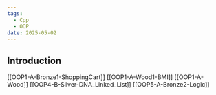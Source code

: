 ```yaml
---
tags:
  - Cpp
  - OOP
date: 2025-05-02
---
```

## Introduction 
[[OOP1-A-Bronze1-ShoppingCart]]
[[OOP1-A-Wood1-BMI]]
[[OOP1-A-Wood]]
[[OOP4-B-Silver-DNA_Linked_List]]
[[OOP5-A-Bronze2-Logic]]
